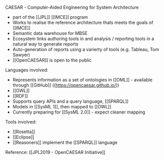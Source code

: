CAESAR - Computer-Aided Engineering for System Architecture
 - part of the [[JPL]] [[IMCE]] program
 - Works to realise the reference architecture thats meets the goals of [[IMCE]]
 - Semantic data warehouse for MBSE
 - Ecosystem links authoring tools in and analysis / reporting tools in a natural way to generate reports
 - Auto-generation of reports using a varierty of tools (e.g. Tableau, Tom Sawyer)
 - [[OpenCAESAR]] is open to the public

Languages involved:
 - Represents information as a set of ontologies in [[OML]] - available through [[GitHub]] ((https://opencaesar.github.io/))
 - [[OWL]]
 - [[RDF]]
 - Supports query APIs and a query language, [[SPARQL]]
 - Models in [[SysML 1]], then mapped to [[OWL]]
 - Currently preparing for [[SysML 2.0]] - expect cleaner mapping

Tools involved:
 - [[Rosetta]]
 - [[Eclipse]]
 - [[Reasoners]] implement the [[SPARQL]] language


Reference: [[JPL2019 - OpenCAESAR Initiative]]